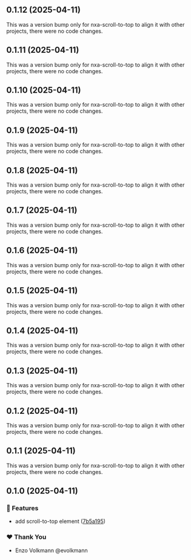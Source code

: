 ## 0.1.12 (2025-04-11)

This was a version bump only for nxa-scroll-to-top to align it with other projects, there were no code changes.

## 0.1.11 (2025-04-11)

This was a version bump only for nxa-scroll-to-top to align it with other projects, there were no code changes.

## 0.1.10 (2025-04-11)

This was a version bump only for nxa-scroll-to-top to align it with other projects, there were no code changes.

## 0.1.9 (2025-04-11)

This was a version bump only for nxa-scroll-to-top to align it with other projects, there were no code changes.

## 0.1.8 (2025-04-11)

This was a version bump only for nxa-scroll-to-top to align it with other projects, there were no code changes.

## 0.1.7 (2025-04-11)

This was a version bump only for nxa-scroll-to-top to align it with other projects, there were no code changes.

## 0.1.6 (2025-04-11)

This was a version bump only for nxa-scroll-to-top to align it with other projects, there were no code changes.

## 0.1.5 (2025-04-11)

This was a version bump only for nxa-scroll-to-top to align it with other projects, there were no code changes.

## 0.1.4 (2025-04-11)

This was a version bump only for nxa-scroll-to-top to align it with other projects, there were no code changes.

## 0.1.3 (2025-04-11)

This was a version bump only for nxa-scroll-to-top to align it with other projects, there were no code changes.

## 0.1.2 (2025-04-11)

This was a version bump only for nxa-scroll-to-top to align it with other projects, there were no code changes.

## 0.1.1 (2025-04-11)

This was a version bump only for nxa-scroll-to-top to align it with other projects, there were no code changes.

## 0.1.0 (2025-04-11)

### 🚀 Features

- add scroll-to-top element ([7b5a195](https://github.com/nextrap/nextrap-monorepo/commit/7b5a195))

### ❤️ Thank You

- Enzo Volkmann @evolkmann
